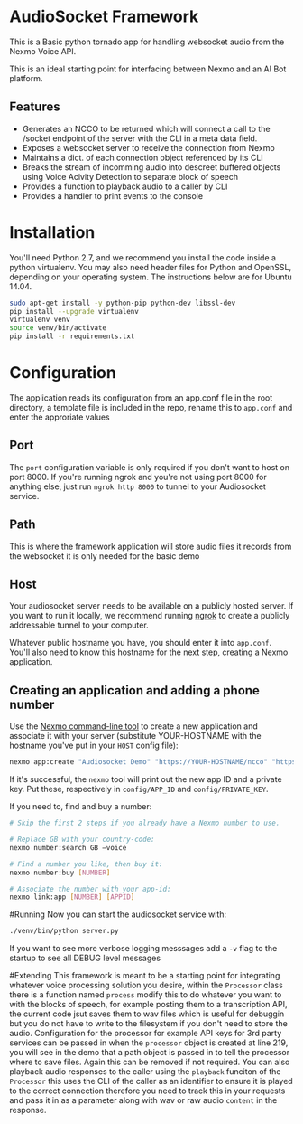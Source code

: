 # AudioSocket Framework
This is a Basic python tornado app for handling websocket audio from the Nexmo Voice API.

This is an ideal starting point for interfacing between Nexmo and an AI Bot platform.

## Features
* Generates an NCCO to be returned which will connect a call to the /socket endpoint of the server with the CLI in a meta data field.
* Exposes a websocket server to receive the connection from Nexmo
* Maintains a dict. of each connection object referenced by its CLI
* Breaks the stream of incomming audio into descreet buffered objects using Voice Acivity Detection to separate block of speech
* Provides a function to playback audio to a caller by CLI
* Provides a handler to print events to the console


# Installation

You'll need Python 2.7, and we recommend you install the code inside
a python virtualenv. You may also need header files for Python and OpenSSL,
depending on your operating system. The instructions below are for Ubuntu 14.04.

```bash
sudo apt-get install -y python-pip python-dev libssl-dev
pip install --upgrade virtualenv
virtualenv venv
source venv/bin/activate
pip install -r requirements.txt
```

# Configuration

The application reads its configuration from an app.conf file in the root directory, a template file is included in the repo, rename this to `app.conf` and enter the approriate values

## Port

The `port` configuration variable is only required if you don't want to host on
port 8000. If you're running ngrok and you're not using port 8000 for anything
else, just run `ngrok http 8000` to tunnel to your Audiosocket service.

## Path
This is where the framework application will store audio files it records from the websocket it is only needed for the basic demo

## Host
Your audiosocket server needs to be available on a publicly hosted server. If
you want to run it locally, we recommend running [ngrok](https://ngrok.com/) to
create a publicly addressable tunnel to your computer.

Whatever public hostname you have, you should enter it into `app.conf`.
You'll also need to know this hostname for the next step, creating a Nexmo
application.

## Creating an application and adding a phone number

Use the [Nexmo command-line tool](https://github.com/Nexmo/nexmo-cli) to create
a new application and associate it with your server (substitute YOUR-HOSTNAME
with the hostname you've put in your `HOST` config file):

```bash
nexmo app:create "Audiosocket Demo" "https://YOUR-HOSTNAME/ncco" "https://YOUR-HOSTNAME/event"
```

If it's successful, the `nexmo` tool will print out the new app ID and a
private key. Put these, respectively in `config/APP_ID` and
`config/PRIVATE_KEY`.

If you need to, find and buy a number:

```bash
# Skip the first 2 steps if you already have a Nexmo number to use.

# Replace GB with your country-code:
nexmo number:search GB —voice

# Find a number you like, then buy it:
nexmo number:buy [NUMBER]

# Associate the number with your app-id:
nexmo link:app [NUMBER] [APPID]
```


#Running
Now you can start the audiosocket service with:

```bash
./venv/bin/python server.py
```

If you want to see more verbose logging messsages add a `-v` flag to the startup to see all DEBUG level messages

#Extending
This framework is meant to be a starting point for integrating whatever voice processing solution you desire, within the `Processor` class there is a function named `process` modify this to do whatever you want to with the blocks of speech, for example posting them to a transcription API, the current code jsut saves them to wav files which is useful for debuggin but you do not have to write to the filesystem if you don't need to store the audio.
Configuration for the processor for example API keys for 3rd party services can be passed in when the `processor` object is created at line 219, you will see in the demo that a path object is passed in to tell the processor where to save files. Again this can be removed if not required.
You can also playback audio responses to the caller using the `playback` funciton of the `Processor` this uses the CLI of the caller as an identifier to ensure it is played to the correct connection therefore you need to track this in your requests and pass it in as a parameter along with wav or raw audio `content` in the response.
